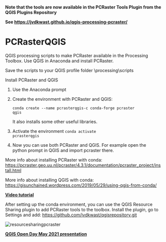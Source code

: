 __Note that the tools are now available in the PCRaster Tools Plugin from the QGIS Plugins Repository__

__See https://jvdkwast.github.io/qgis-processing-pcraster/__

# PCRasterQGIS
QGIS processing scripts to make PCRaster available in the Processing Toolbox.
Use QGIS in Anaconda and install PCRaster.

Save the scripts to your QGIS profile folder \processing\scripts

Install PCRaster and QGIS
1.	Use the Anaconda prompt
2.	Create the environment with PCRaster and QGIS:

    <code>conda create --name pcrasterqgis-c conda-forge pcraster qgis</code>

    It also installs some other useful libraries.
3.	Activate the environment <code>conda activate pcrasterqgis</code>
4.	Now you can use both PCRaster and QGIS. For example open the python prompt in QGIS and import pcraster there.

More info about installing PCRaster with conda: https://pcraster.geo.uu.nl/pcraster/4.3.1/documentation/pcraster_project/install.html

More info about installing QGIS with conda: https://gisunchained.wordpress.com/2019/05/29/using-qgis-from-conda/

__[Video tutorial](https://youtu.be/IeqUhS_IwVY)__

After setting up the conda environment, you can use the QGIS Resource Sharing plugin to add PCRaster tools to the toolbox.
Install the plugin, go to Settings and add: https://github.com/jvdkwast/qgisrepository.git

![resourcesharingpcraster](https://user-images.githubusercontent.com/1172662/118008040-fee15a00-b34c-11eb-848b-4b2713db12cb.gif)

__[QGIS Open Day May 2021 presentation](https://youtu.be/jSwWvsT2JGM)__
